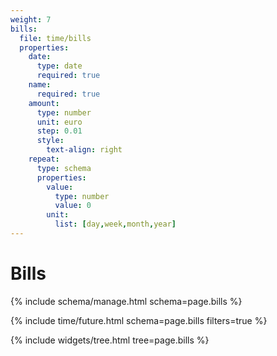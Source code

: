 ```yaml
---
weight: 7
bills:
  file: time/bills
  properties:
    date:
      type: date
      required: true
    name:
      required: true
    amount:
      type: number
      unit: euro
      step: 0.01
      style:
        text-align: right
    repeat:
      type: schema
      properties:
        value:
          type: number
          value: 0
        unit:
          list: [day,week,month,year]
---
```


# Bills

{% include schema/manage.html schema=page.bills %}

{% include time/future.html schema=page.bills filters=true %}

{% include widgets/tree.html tree=page.bills %}